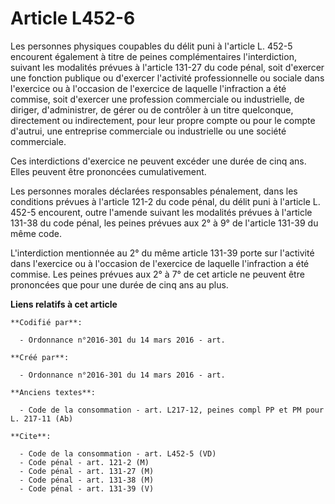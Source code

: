 # Article L452-6

Les personnes physiques coupables du délit puni à l'article L. 452-5 encourent également à titre de peines complémentaires
l'interdiction, suivant les modalités prévues à l'article 131-27 du code pénal, soit d'exercer une fonction publique ou
d'exercer l'activité professionnelle ou sociale dans l'exercice ou à l'occasion de l'exercice de laquelle l'infraction a été
commise, soit d'exercer une profession commerciale ou industrielle, de diriger, d'administrer, de gérer ou de contrôler à un
titre quelconque, directement ou indirectement, pour leur propre compte ou pour le compte d'autrui, une entreprise
commerciale ou industrielle ou une société commerciale. 

Ces interdictions d'exercice ne peuvent excéder une durée de cinq ans. Elles peuvent être prononcées cumulativement. 

Les personnes morales déclarées responsables pénalement, dans les conditions prévues à l'article 121-2 du code pénal, du
délit puni à l'article L. 452-5 encourent, outre l'amende suivant les modalités prévues à l'article 131-38 du code pénal, les
peines prévues aux 2° à 9° de l'article 131-39 du même code. 

L'interdiction mentionnée au 2° du même article 131-39 porte sur l'activité dans l'exercice ou à l'occasion de l'exercice de
laquelle l'infraction a été commise. Les peines prévues aux 2° à 7° de cet article ne peuvent être prononcées que pour une
durée de cinq ans au plus.

**Liens relatifs à cet article**

	**Codifié par**:

	  - Ordonnance n°2016-301 du 14 mars 2016 - art.

	**Créé par**:

	  - Ordonnance n°2016-301 du 14 mars 2016 - art.

	**Anciens textes**:

	  - Code de la consommation - art. L217-12, peines compl PP et PM pour L. 217-11 (Ab)

	**Cite**:

	  - Code de la consommation - art. L452-5 (VD)
	  - Code pénal - art. 121-2 (M)
	  - Code pénal - art. 131-27 (M)
	  - Code pénal - art. 131-38 (M)
	  - Code pénal - art. 131-39 (V)
